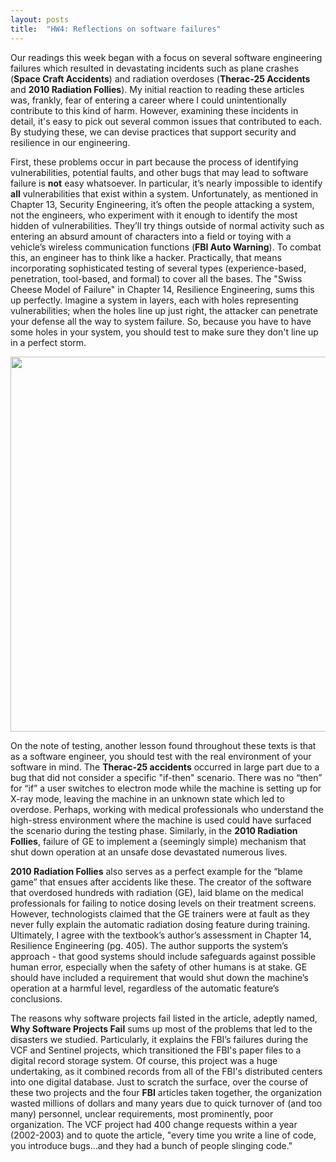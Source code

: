 ```yaml
---
layout: posts
title:  "HW4: Reflections on software failures"
---
```

Our readings this week began with a focus on several software engineering failures which resulted in devastating incidents such as plane crashes (**Space Craft Accidents**) and radiation overdoses (**Therac-25 Accidents** and **2010 Radiation Follies**). My initial reaction to reading these articles was, frankly, fear of entering a career where I could unintentionally contribute to this kind of harm. However, examining these incidents in detail, it's easy to pick out several common issues that contributed to each. By studying these, we can devise practices that support security and resilience in our engineering. 

First, these problems occur in part because the process of identifying vulnerabilities, potential faults, and other bugs that may lead to software failure is **not** easy whatsoever. In particular, it’s nearly impossible to identify **all** vulnerabilities that exist within a system. Unfortunately, as mentioned in Chapter 13, Security Engineering, it’s often the people attacking a system, not the engineers, who experiment with it enough to identify the most hidden of vulnerabilities. They’ll try things outside of normal activity such as entering an absurd amount of characters into a field or toying with a vehicle’s wireless communication functions (**FBI Auto Warning**). To combat this, an engineer has to think like a hacker. Practically, that means incorporating sophisticated testing of several types (experience-based, penetration, tool-based, and formal) to cover all the bases. The "Swiss Cheese Model of Failure" in Chapter 14, Resilience Engineering, sums this up perfectly. Imagine a system in layers, each with holes representing vulnerabilities; when the holes line up just right, the attacker can penetrate your defense all the way to system failure. So, because you have to have some holes in your system, you should test to make sure they don't line up in a perfect storm.

<img src="https://lh3.googleusercontent.com/proxy/xyZ_TChCc_yUqxLxHw-2O78KcXjW4N60KtAHiRuMHE8GPipS0Teo4qWnxc96FBCkLYlLfXShtus9AI1GDzG8elflIKGkY1bCIiI2LSifZYgErYne5G8" width="600">

On the note of testing, another lesson found throughout these texts is that as a software engineer, you should test with the real environment of your software in mind. The **Therac-25 accidents** occurred in large part due to a bug that did not consider a specific "if-then" scenario. There was no “then” for “if” a user switches to electron mode while the machine is setting up for X-ray mode, leaving the machine in an unknown state which led to overdose. Perhaps, working with medical professionals who understand the high-stress environment where the machine is used could have surfaced the scenario during the testing phase. Similarly, in the **2010 Radiation Follies**, failure of GE to implement a (seemingly simple) mechanism that shut down operation at an unsafe dose devastated numerous lives. 

**2010 Radiation Follies** also serves as a perfect example for the “blame game” that ensues after accidents like these. The creator of the software that overdosed hundreds with radiation (GE), laid blame on the medical professionals for failing to notice dosing levels on their treatment screens. However, technologists claimed that the GE trainers were at fault as they never fully explain the automatic radiation dosing feature during training. Ultimately, I agree with the textbook’s author’s assessment in Chapter 14, Resilience Engineering (pg. 405). The author supports the system’s approach - that good systems should include safeguards against possible human error, especially when the safety of other humans is at stake. GE should have included a requirement that would shut down the machine’s operation at a harmful level, regardless of the automatic feature’s conclusions.

The reasons why software projects fail listed in the article, adeptly named, **Why Software Projects Fail** sums up most of the problems that led to the disasters we studied. Particularly, it explains the FBI’s failures during the VCF and Sentinel projects, which transitioned the FBI's paper files to a digital record storage system. Of course, this project was a huge undertaking, as it combined records from all of the FBI's distributed centers into one digital database. Just to scratch the surface, over the course of these two projects and the four **FBI** articles taken together, the organization wasted millions of dollars and many years due to quick turnover of (and too many) personnel, unclear requirements, most prominently, poor organization. The VCF project had 400 change requests within a year (2002-2003) and to quote the article, "every time you write a line of code, you introduce bugs...and they had a bunch of people slinging code." 
